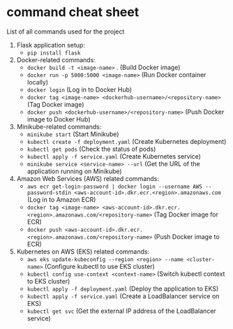 # command cheat sheet

List of all commands used for the project 

1. Flask application setup:
    - `pip install flask`
2. Docker-related commands:
    - `docker build -t <image-name>` . (Build Docker image)
    - `docker run -p 5000:5000 <image-name>` (Run Docker container locally)
    - `docker login` (Log in to Docker Hub)
    - `docker tag <image-name> <dockerhub-username>/<repository-name>` (Tag Docker image)
    - `docker push <dockerhub-username>/<repository-name>` (Push Docker image to Docker Hub)
3. Minikube-related commands:
    - `minikube start` (Start Minikube)
    - `kubectl create -f deployment.yaml` (Create Kubernetes deployment)
    - `kubectl get pods` (Check the status of pods)
    - `kubectl apply -f service.yaml` (Create Kubernetes service)
    - `minikube service <service-name> --url` (Get the URL of the application running on Minikube)
4. Amazon Web Services (AWS) related commands:
    - `aws ecr get-login-password | docker login --username AWS --password-stdin <aws-account-id>.dkr.ecr.<region>.amazonaws.com` (Log in to Amazon ECR)
    - `docker tag <image-name> <aws-account-id>.dkr.ecr.<region>.amazonaws.com/<repository-name>` (Tag Docker image for ECR)
    - `docker push <aws-account-id>.dkr.ecr.<region>.amazonaws.com/<repository-name>` (Push Docker image to ECR)
5. Kubernetes on AWS (EKS) related commands:
    - `aws eks update-kubeconfig --region <region> --name <cluster-name>` (Configure kubectl to use EKS cluster)
    - `kubectl config use-context <context-name>` (Switch kubectl context to EKS cluster)
    - `kubectl apply -f deployment.yaml` (Deploy the application to EKS)
    - `kubectl apply -f service.yaml` (Create a LoadBalancer service on EKS)
    - `kubectl get svc` (Get the external IP address of the LoadBalancer service)